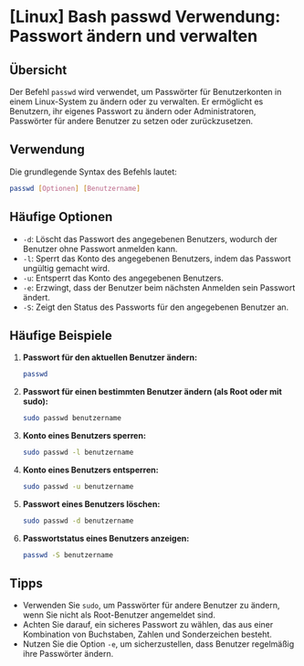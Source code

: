 # [Linux] Bash passwd Verwendung: Passwort ändern und verwalten

## Übersicht
Der Befehl `passwd` wird verwendet, um Passwörter für Benutzerkonten in einem Linux-System zu ändern oder zu verwalten. Er ermöglicht es Benutzern, ihr eigenes Passwort zu ändern oder Administratoren, Passwörter für andere Benutzer zu setzen oder zurückzusetzen.

## Verwendung
Die grundlegende Syntax des Befehls lautet:

```bash
passwd [Optionen] [Benutzername]
```

## Häufige Optionen
- `-d`: Löscht das Passwort des angegebenen Benutzers, wodurch der Benutzer ohne Passwort anmelden kann.
- `-l`: Sperrt das Konto des angegebenen Benutzers, indem das Passwort ungültig gemacht wird.
- `-u`: Entsperrt das Konto des angegebenen Benutzers.
- `-e`: Erzwingt, dass der Benutzer beim nächsten Anmelden sein Passwort ändert.
- `-S`: Zeigt den Status des Passworts für den angegebenen Benutzer an.

## Häufige Beispiele

1. **Passwort für den aktuellen Benutzer ändern:**
   ```bash
   passwd
   ```

2. **Passwort für einen bestimmten Benutzer ändern (als Root oder mit sudo):**
   ```bash
   sudo passwd benutzername
   ```

3. **Konto eines Benutzers sperren:**
   ```bash
   sudo passwd -l benutzername
   ```

4. **Konto eines Benutzers entsperren:**
   ```bash
   sudo passwd -u benutzername
   ```

5. **Passwort eines Benutzers löschen:**
   ```bash
   sudo passwd -d benutzername
   ```

6. **Passwortstatus eines Benutzers anzeigen:**
   ```bash
   passwd -S benutzername
   ```

## Tipps
- Verwenden Sie `sudo`, um Passwörter für andere Benutzer zu ändern, wenn Sie nicht als Root-Benutzer angemeldet sind.
- Achten Sie darauf, ein sicheres Passwort zu wählen, das aus einer Kombination von Buchstaben, Zahlen und Sonderzeichen besteht.
- Nutzen Sie die Option `-e`, um sicherzustellen, dass Benutzer regelmäßig ihre Passwörter ändern.